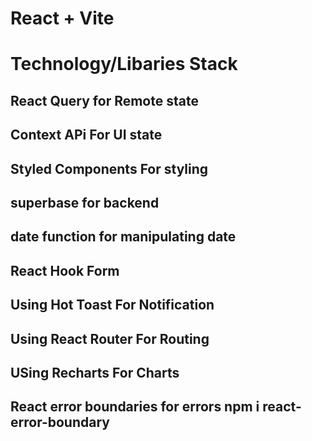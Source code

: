 # React + Vite

# Technology/Libaries Stack

## React Query for Remote state

## Context APi For UI state

## Styled Components For styling

## superbase for backend

## date function for manipulating date

## React Hook Form

## Using Hot Toast For Notification

## Using React Router For Routing

## USing Recharts For Charts

## React error boundaries for errors npm i react-error-boundary

